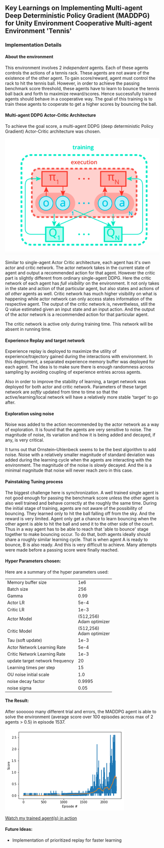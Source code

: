 
## Key Learnings on Implementing Multi-agent Deep Deterministic Policy Gradient (MADDPG) for Unity Environment Cooperative Multi-agent Environment 'Tennis'

### Implementation Details

#### About the environment
This environment involves 2 *independent* agents. Each of these agents controls the actions of a tennis rack. These agents are not aware of the existence of the other agent. To gain score/reward, agent must control the rack to hit the tennis ball. However, in order to achieve the passing benchmark score threshold, these agents have to learn to bounce the tennis ball back and forth to maximize reward/scores. Hence successfully trained agents should behave in a cooperative way. The goal of this training is to train these agents to cooperate to get a higher scores by bouncing the ball.

#### Multi-agent DDPG Actor-Critic Architecture
To achieve the goal score, a multi-agent DDPG (deep deterministic Policy Gradient) Actor-Critic architecture was chosen.

![Mult-agent DDPG Actor Critic Architecture](https://github.com/chihoxtra/multi_agent_rl/blob/master/maddpg.png)

Similar to single-agent Actor Critic architecture, each agent has it's own actor and critic network. The actor network takes in the current state of agent and output a recommended action for that agent. However the critic part is slightly different from ordinary single-agent DDPG. Here the critic network of each agent has *full visibility* on the environment. It not only takes in the state and action of that particular agent, but also states and actions of *all other* agents as well. Critic network has much higher visibility on what is happening while actor network can only access states information of the respective agent. The output of the critic network is, nevertheless, still the Q value estimated given an input state and an input action. And the output of the actor network is a recommended action for that particular agent.

The critic network is active only during training time. This network will be absent in running time.

#### Experience Replay and target network
Experience replay is deployed to maximize the utility of experience/trajectory gained during the interactions with environment. In this deployment, a separated experience memory buffer was deployed for each agent. The idea is to make sure there is enough randomness across sampling by avoiding coupling of experience entries across agents.

Also in order to improve the stability of learning, a target network was deployed for both actor and critic network. Parameters of these target network are *softly* updated from time to time so that the active/learning/local network will have a relatively more stable 'target' to go after.

#### Exploration using noise
Noise was added to the action recommended by the actor network as a way of exploration. It is found that the agents are very sensitive to noise. The magnitude of noise, its variation and how it is being added and decayed, if any, is very critical.

It turns out that Ornstein–Uhlenbeck seems to be the best algorithm to add noise. Noise with a relatively smaller magnitude of standard deviation was added during the learning cycle when the agents are interacting with the environment. The magnitude of the noise is *slowly* decayed. And the is a minimal magnitude that noise will never reach zero in this case.

#### Painstaking Tuning process
The biggest challenge here is synchronization. A well trained single agent is not good enough for passing the benchmark score unless the other agent is also well trained and behave correctly at the roughly the same time. During the initial stage of training, agents are not aware of the possibility of bouncing. They learned only to hit the ball falling off from the sky. And the reward is very limited. Agent only get a chance to learn bouncing when the other agent is able to hit the ball and send it to the other side of the court. Thus in a way agent has to be able to reach that 'able to bounce' stage together to make bouncing occur. To do that, both agents ideally should share a roughly similar learning cycle. That is when agent A is ready to bounce, B is also ready. And this is very difficult to achieve. Many attempts were made before a passing score were finally reached.

#### Hyper Parameters chosen:
Here are a summary of the hyper parameters used:
<table width=600>
<tr><td>Memory buffer size  </td><td> 1e6    </td></tr>     
<tr><td>Batch size </td><td>  256   </td></tr>
<tr><td>Gamma  </td><td> 0.99    </td></tr>
<tr><td>Actor LR  </td><td> 5e-4   </td></tr>
<tr><td>Critic LR  </td><td> 1e-3   </td></tr>
<tr><td>Actor Model  </td><td> (512,256)<br> Adam optimizer   </td></tr>
<tr><td>Critic Model  </td><td> (512,256)<br> Adam optimizer    </td></tr>     
<tr><td>Tau (soft update)  </td><td> 1e-3          </td></tr>           
<tr><td>Actor Network Learning Rate  </td><td>  5e-4   </td></tr>
<tr><td>Critic Network Learning Rate  </td><td>  1e-3   </td></tr>
<tr><td>update target network frequency  </td><td> 20    </td></tr>
<tr><td>Learning times per step  </td><td> 15    </td></tr>
<tr><td>OU noise initial scale  </td><td> 1.0    </td></tr>
<tr><td>noise decay factor  </td><td> 0.9995    </td></tr>
<tr><td>noise sigma  </td><td> 0.05    </td></tr>
</table>


#### The Result:
After soooooo many different trial and errors, the MADDPG agent is able to solve the environment (average score over 100 episodes across max of 2 agents > 0.5) in episode 1537.<P>

![Average Reward over 100 episodes across the max scores of 2 agents](https://github.com/chihoxtra/multi_agent_rl/blob/master/tennis_scores.png)

[Watch my trained agent(s) in action](https://youtu.be/IA2EcOPUNck)

#### Future Ideas:
- Implementation of prioritized replay for faster learning
